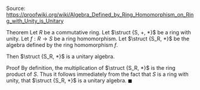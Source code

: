 # 

Source: https://proofwiki.org/wiki/Algebra_Defined_by_Ring_Homomorphism_on_Ring_with_Unity_is_Unitary

Theorem
Let $R$ be a commutative ring.
Let $\struct {S, +, *}$ be a ring with unity.
Let $f: R \to S$ be a ring homomorphism.
Let $\struct {S_R, *}$ be the algebra defined by the ring homomorphism $f$.

Then $\struct {S_R, *}$ is a unitary algebra.


Proof
By definition, the multiplication of $\struct {S_R, *}$ is the ring product of $S$.
Thus it follows immediately from the fact that $S$ is a ring with unity, that $\struct {S_R, *}$ is a unitary algebra.
$\blacksquare$





